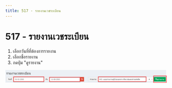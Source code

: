 ```yaml
---
title: 517 - รายงานเวชระเบียน
---
```


# 517 - รายงานเวชระเบียน

1. เลือกวันที่ที่ต้องการรายงาน
2. เลือกชื่อรายงาน
3. กดปุ่ม "ดูรายงาน"

![Logo](./img/image517-1.png)